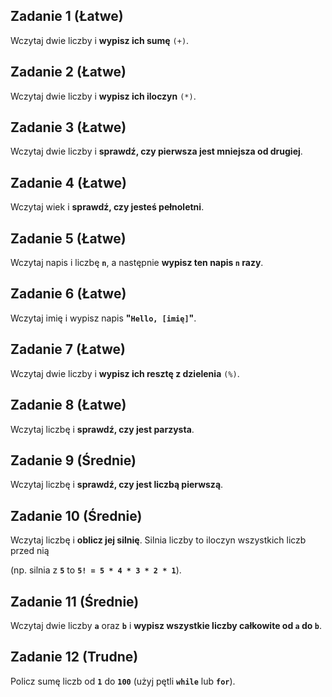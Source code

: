## Zadanie 1 (Łatwe)

Wczytaj dwie liczby i **wypisz ich sumę** `(+)`.

## Zadanie 2 (Łatwe)

Wczytaj dwie liczby i **wypisz ich iloczyn** `(*)`.

## Zadanie 3 (Łatwe)

Wczytaj dwie liczby i **sprawdź, czy pierwsza jest mniejsza od drugiej**.

## Zadanie 4 (Łatwe)

Wczytaj wiek i **sprawdź, czy jesteś pełnoletni**.

## Zadanie 5 (Łatwe)

Wczytaj napis i liczbę **`n`**, a następnie **wypisz ten napis `n` razy**.

## Zadanie 6 (Łatwe)

Wczytaj imię i wypisz napis **"`Hello, [imię]`"**.

## Zadanie 7 (Łatwe)

Wczytaj dwie liczby i **wypisz ich resztę z dzielenia** `(%)`.

## Zadanie 8 (Łatwe)

Wczytaj liczbę i **sprawdź, czy jest parzysta**.

## Zadanie 9 (Średnie)

Wczytaj liczbę i **sprawdź, czy jest liczbą pierwszą**.

## Zadanie 10 (Średnie)

Wczytaj liczbę i **oblicz jej silnię**. Silnia liczby to iloczyn wszystkich liczb przed nią

(np. silnia z **`5`** to **`5! = 5 * 4 * 3 * 2 * 1`**).

## Zadanie 11 (Średnie)

Wczytaj dwie liczby **`a`** oraz **`b`** i **wypisz wszystkie liczby całkowite od `a` do `b`**.

## Zadanie 12 (Trudne)

Policz sumę liczb od **`1`** do **`100`** (użyj pętli **`while`** lub **`for`**).
